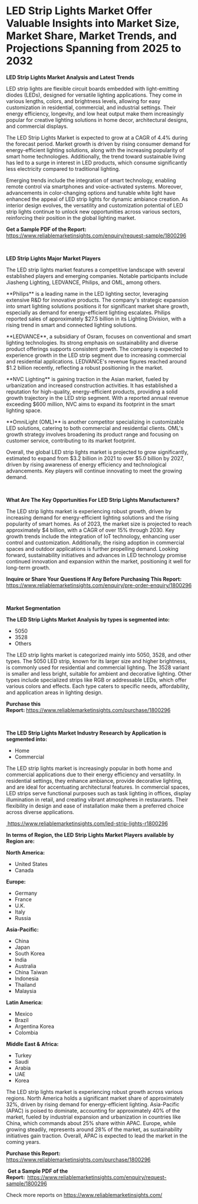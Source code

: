 <p><h1>LED Strip Lights Market Offer Valuable Insights into Market Size, Market Share, Market Trends, and Projections Spanning from 2025 to 2032</h1></p><p><strong>LED Strip Lights Market Analysis and Latest Trends</strong></p>
<p><p>LED strip lights are flexible circuit boards embedded with light-emitting diodes (LEDs), designed for versatile lighting applications. They come in various lengths, colors, and brightness levels, allowing for easy customization in residential, commercial, and industrial settings. Their energy efficiency, longevity, and low heat output make them increasingly popular for creative lighting solutions in home decor, architectural designs, and commercial displays.</p><p>The LED Strip Lights Market is expected to grow at a CAGR of 4.4% during the forecast period. Market growth is driven by rising consumer demand for energy-efficient lighting solutions, along with the increasing popularity of smart home technologies. Additionally, the trend toward sustainable living has led to a surge in interest in LED products, which consume significantly less electricity compared to traditional lighting.</p><p>Emerging trends include the integration of smart technology, enabling remote control via smartphones and voice-activated systems. Moreover, advancements in color-changing options and tunable white light have enhanced the appeal of LED strip lights for dynamic ambiance creation. As interior design evolves, the versatility and customization potential of LED strip lights continue to unlock new opportunities across various sectors, reinforcing their position in the global lighting market.</p></p>
<p><strong>Get a Sample PDF of the Report:&nbsp;</strong> <a href="https://www.reliablemarketinsights.com/enquiry/request-sample/1800296?utm_campaign=2182&utm_medium=2&utm_source=Github&utm_content=ia&utm_term=04042025&utm_id=led-strip-lights">https://www.reliablemarketinsights.com/enquiry/request-sample/1800296</a></p>
<p>&nbsp;</p>
<p><strong>LED Strip Lights Major Market Players</strong></p>
<p><p>The LED strip lights market features a competitive landscape with several established players and emerging companies. Notable participants include Jiasheng Lighting, LEDVANCE, Philips, and OML, among others.</p><p>**Philips** is a leading name in the LED lighting sector, leveraging extensive R&D for innovative products. The company's strategic expansion into smart lighting solutions positions it for significant market share growth, especially as demand for energy-efficient lighting escalates. Philips reported sales of approximately $27.5 billion in its Lighting Division, with a rising trend in smart and connected lighting solutions.</p><p>**LEDVANCE**, a subsidiary of Osram, focuses on conventional and smart lighting technologies. Its strong emphasis on sustainability and diverse product offerings supports consistent growth. The company is expected to experience growth in the LED strip segment due to increasing commercial and residential applications. LEDVANCE's revenue figures reached around $1.2 billion recently, reflecting a robust positioning in the market.</p><p>**NVC Lighting** is gaining traction in the Asian market, fueled by urbanization and increased construction activities. It has established a reputation for high-quality, energy-efficient products, providing a solid growth trajectory in the LED strip segment. With a reported annual revenue exceeding $600 million, NVC aims to expand its footprint in the smart lighting space.</p><p>**OmniLight (OML)** is another competitor specializing in customizable LED solutions, catering to both commercial and residential clients. OML's growth strategy involves broadening its product range and focusing on customer service, contributing to its market footprint.</p><p>Overall, the global LED strip lights market is projected to grow significantly, estimated to expand from $3.2 billion in 2021 to over $5.0 billion by 2027, driven by rising awareness of energy efficiency and technological advancements. Key players will continue innovating to meet the growing demand.</p></p>
<p>&nbsp;</p>
<p><strong>What Are The Key Opportunities For LED Strip Lights Manufacturers?</strong></p>
<p><p>The LED strip lights market is experiencing robust growth, driven by increasing demand for energy-efficient lighting solutions and the rising popularity of smart homes. As of 2023, the market size is projected to reach approximately $4 billion, with a CAGR of over 15% through 2030. Key growth trends include the integration of IoT technology, enhancing user control and customization. Additionally, the rising adoption in commercial spaces and outdoor applications is further propelling demand. Looking forward, sustainability initiatives and advances in LED technology promise continued innovation and expansion within the market, positioning it well for long-term growth.</p></p>
<p><strong>Inquire or Share Your Questions If Any Before Purchasing This Report:</strong> <a href="https://www.reliablemarketinsights.com/enquiry/pre-order-enquiry/1800296?utm_campaign=2182&utm_medium=2&utm_source=Github&utm_content=ia&utm_term=04042025&utm_id=led-strip-lights">https://www.reliablemarketinsights.com/enquiry/pre-order-enquiry/1800296</a></p>
<p>&nbsp;</p>
<p><strong>Market Segmentation</strong></p>
<p><strong>The LED Strip Lights Market Analysis by types is segmented into:</strong></p>
<p><ul><li>5050</li><li>3528</li><li>Others</li></ul></p>
<p><p>The LED strip lights market is categorized mainly into 5050, 3528, and other types. The 5050 LED strip, known for its larger size and higher brightness, is commonly used for residential and commercial lighting. The 3528 variant is smaller and less bright, suitable for ambient and decorative lighting. Other types include specialized strips like RGB or addressable LEDs, which offer various colors and effects. Each type caters to specific needs, affordability, and application areas in lighting design.</p></p>
<p><strong>Purchase this Report:&nbsp;</strong><a href="https://www.reliablemarketinsights.com/purchase/1800296?utm_campaign=2182&utm_medium=2&utm_source=Github&utm_content=ia&utm_term=04042025&utm_id=led-strip-lights">https://www.reliablemarketinsights.com/purchase/1800296</a></p>
<p>&nbsp;</p>
<p><strong>The LED Strip Lights Market Industry Research by Application is segmented into:</strong></p>
<p><ul><li>Home</li><li>Commercial</li></ul></p>
<p><p>The LED strip lights market is increasingly popular in both home and commercial applications due to their energy efficiency and versatility. In residential settings, they enhance ambiance, provide decorative lighting, and are ideal for accentuating architectural features. In commercial spaces, LED strips serve functional purposes such as task lighting in offices, display illumination in retail, and creating vibrant atmospheres in restaurants. Their flexibility in design and ease of installation make them a preferred choice across diverse applications.</p></p>
<p><a href="https://www.reliablemarketinsights.com/led-strip-lights-r1800296?utm_campaign=2182&utm_medium=2&utm_source=Github&utm_content=ia&utm_term=04042025&utm_id=led-strip-lights">&nbsp;https://www.reliablemarketinsights.com/led-strip-lights-r1800296</a></p>
<p><strong>In terms of Region, the LED Strip Lights Market Players available by Region are:</strong></p>
<p>
    <p> <strong> North America: </strong>
        <ul>
            <li>United States</li>
            <li>Canada</li>
        </ul>
        </p> 
    <p> <strong> Europe: </strong>
        <ul>
            <li>Germany</li>
            <li>France</li>
            <li>U.K.</li>
            <li>Italy</li>
            <li>Russia</li>
        </ul>
        </p> 
    <p> <strong> Asia-Pacific: </strong>
        <ul>
            <li>China</li>
            <li>Japan</li>
            <li>South Korea</li>
            <li>India</li>
            <li>Australia</li>
            <li>China Taiwan</li>
            <li>Indonesia</li>
            <li>Thailand</li>
            <li>Malaysia</li>
        </ul>
        </p> 
    <p> <strong> Latin America: </strong>
        <ul>
            <li>Mexico</li>
            <li>Brazil</li>
            <li>Argentina Korea</li>
            <li>Colombia</li>
        </ul>
        </p> 
    <p> <strong> Middle East & Africa: </strong>
        <ul>
            <li>Turkey</li>
            <li>Saudi</li>
            <li>Arabia</li>
            <li>UAE</li>
            <li>Korea</li>
        </ul>
    </p>
    </p>
<p><p>The LED strip lights market is experiencing robust growth across various regions. North America holds a significant market share of approximately 32%, driven by rising demand for energy-efficient lighting. Asia-Pacific (APAC) is poised to dominate, accounting for approximately 40% of the market, fueled by industrial expansion and urbanization in countries like China, which commands about 25% share within APAC. Europe, while growing steadily, represents around 28% of the market, as sustainability initiatives gain traction. Overall, APAC is expected to lead the market in the coming years.</p></p>
<p><strong>Purchase this Report: </strong><a href="https://www.reliablemarketinsights.com/purchase/1800296?utm_campaign=2182&utm_medium=2&utm_source=Github&utm_content=ia&utm_term=04042025&utm_id=led-strip-lights">https://www.reliablemarketinsights.com/purchase/1800296</a></p>
<p>&nbsp;<strong>Get a Sample PDF of the Report:&nbsp;&nbsp;</strong><a href="https://www.reliablemarketinsights.com/enquiry/request-sample/1800296?utm_campaign=2182&utm_medium=2&utm_source=Github&utm_content=ia&utm_term=04042025&utm_id=led-strip-lights">https://www.reliablemarketinsights.com/enquiry/request-sample/1800296</a></p>
<p><strong></strong></p>
<p>Check more reports on <a href="https://www.reliablemarketinsights.com/?utm_campaign=2182&utm_medium=2&utm_source=Github&utm_content=ia&utm_term=04042025&utm_id=led-strip-lights">https://www.reliablemarketinsights.com/</a></p>